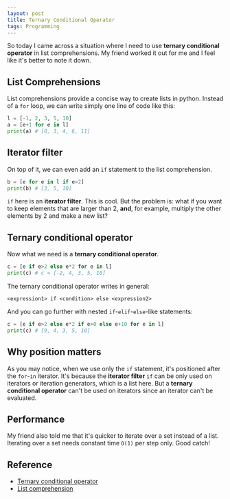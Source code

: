 ```yaml
---
layout: post
title: Ternary Conditional Operator
tags: Programming
---
```


So today I came across a situation where I need to use **ternary conditional operator** in list comprehensions. My friend worked it out for me and I feel like it's better to note it down.

## List Comprehensions

List comprehensions provide a concise way to create lists in python. Instead of a `for`  loop, we can write simply one line of code like this:

```python
l = [-1, 2, 3, 5, 10]
a = [e+1 for e in l]
print(a) # [0, 3, 4, 6, 11]
```

## Iterator filter

On top of it, we can even add an `if` statement to the list comprehension. 

```python
b = [e for e in l if e>2]
print(b) # [3, 5, 10]
```

`if` here is an **iterator filter**. This is cool. But the problem is: what if you want to keep elements that are larger than 2, **and**, for example, multiply the other elements by 2 and make a new list?

## Ternary conditional operator

Now what we need is a **ternary conditional operator**.

```python
c = [e if e>2 else e*2 for e in l]
print(c) # c = [-2, 4, 3, 5, 10]
```

The ternary conditional operator writes in general:

```
<expression1> if <condition> else <expression2>
```

And you can go further with nested `if`-`elif`-`else`-like statements:

```python
c = [e if e>2 else e*2 if e>0 else e+10 for e in l]
print(c) # [9, 4, 3, 5, 10]
```

## Why position matters

As you may notice, when we use only the `if` statement, it's positioned after the `for`-`in` iterator. It's because the **iterator filter** `if` can be only used on iterators or iteration generators, which is a list here. But a **ternary conditional operator** can't be used on iterators since an iterator can't be evaluated.

## Performance

My friend also told me that it's quicker to iterate over a set instead of a list. Iterating over a set needs constant time `O(1)` per step only. Good catch!

## Reference

- [Ternary conditional operator](http://www.pythoncentral.io/one-line-if-statement-in-python-ternary-conditional-operator/)
- [List comprehension](http://www.pythonforbeginners.com/basics/list-comprehensions-in-python)

